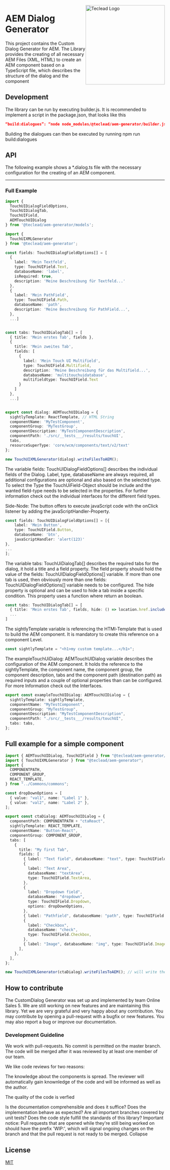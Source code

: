 <img src="https://teclead.de/assets/custom_img/teclead_black.svg"
     alt="Teclead Logo"
     style="float: right; width:250px" />

# AEM Dialog Generator

This project contains the Custom Dialog Generator for AEM. The Library provides the creating of all necessary AEM Files (XML, HTML) to create an AEM component
based on a TypeScript file, which describes the structure of the dialog and the component

## Development

The library can be run by executing builder.js. It is recommended to implement a script in the package.json, that looks like this

```json
“build:dialogues”: “node node_modules/@teclead/aem-generator/builder.js”,
```

Building the dialogues can then be executed by running npm run build:dialogues

## API

The following example shows a \*.dialog.ts file with the necessary configuration for the creating of an AEM component.

---

### Full Example

```typescript
import {
  TouchUIDialogFieldOptions,
  TouchUIDialogTab,
  TouchUIField,
  AEMTouchUIDialog
} from '@teclead/aem-generator/models';

import {
  TouchUIXMLGenerator
} from '@teclead/aem-generator';

const fields: TouchUIDialogFieldOptions[] = [
  {
    label: 'Mein Textfeld',
    type: TouchUIField.Text,
    databaseName: 'label',
    isRequired: true,
    description: 'Meine Beschreibung für Textfeld...'
  },
  {
    label: 'Mein PathField',
    type: TouchUIField.Path,
    databaseName: 'path',
    description: 'Meine Beschreibung für PathField...',
  },
  ...]


const tabs: TouchUIDialogTab[] = [
  { title: 'Mein erstes Tab', fields },
  {
    title: 'Mein zweites Tab',
    fields: [
      {
        label: 'Mein Touch UI Multifield',
        type: TouchUIField.Multifield,
        description: 'Meine Beschreibung für das Multifield...',
        databaseName: 'multitouchuidatabase',
        multifieldtype: TouchUIField.Text
      }
    ]
  },
  ...]


export const dialog: AEMTouchUIDialog = {
  sightlyTemplate: ReactTemplate, // HTML String
  componentName: 'MyTestComponent',
  componentGroup: 'MyTestGroup',
  componentDescription: 'MyTestComponentDescription',
  componentPath: './src/__tests___/results/touchUI',
  tabs,
  resourceSuperType: 'core/wcm/components/text/v2/text'
};

new TouchUIXMLGenerator(dialog).writeFilesToAEM();
```

The variable fields: TouchUIDialogFieldOptions[] describes the individual fields of the Dialog. Label, type, databaseName are always required,
all additional configurations are optional and also based on the selected type. To select the Type the TouchUiField-Object should be include and the wanted field-type needs to be selected in the properties. For further information check out the individual interfaces for the different field types.

Side-Node: The button offers to execute javaScript code with the onClick listener by adding the javaScriptHandler-Property.

```typescript
const fields: TouchUIDialogFieldOptions[] = [{
    label: 'Mein Button',
    type: TouchUIField.Button,
    databaseName: 'btn',
    javaScriptHandler: 'alert(123)'
},
...
];
```

The variable tabs: TouchUiDialogTab[] describes the required tabs for the dialog, it hold a title and a field property. The field property should hold the value of the fields: TouchUIDialogFieldOptions[] variable. If more than one tab is used, then obviously more than one fields: TouchUIDialogFieldOptions[] variable needs to be configured. The hide property is optional and can be used to hide a tab inside a specific condition. This property uses a function where return an boolean.

```typescript
const tabs: TouchUIDialogTab[] = [
  { title: 'Mein erstes Tab', fields, hide: () => location.href.includes('/de') },
  ...
]
```

The sightlyTemplate variable is referencing the HTMl-Template that is used to build the AEM component. It is mandatory to create this reference on a component Level.

```typescript
const sightlyTemplate = "<h1>my custom template...</h1>";
```

The exampleTouchUiDialog: AEMTouchUIDialog variable describes the configuration of the AEM component. It holds the reference to the sightlyTemplate, the component name, the component group, the component description, tabs and the component path (destination path) as required inputs and a couple of optional properties than can be configured. For more Information check out the Interfaces.

```typescript
export const exampleTouchUIDialog: AEMTouchUIDialog = {
  sightlyTemplate: sightlyTemplate,
  componentName: "MyTestComponent",
  componentGroup: "MyTestGroup",
  componentDescription: "MyTestComponentDescription",
  componentPath: "./src/__tests___/results/touchUI",
  tabs: tabs,
};
```

## Full example for a simple component

```typescript
import { AEMTouchUIDialog, TouchUIField } from "@teclead/aem-generator/models";
import { TouchUIXMLGenerator } from "@teclead/aem-generator";
import {
  COMPONENTPATH,
  COMPONENT_GROUP,
  REACT_TEMPLATE,
} from "../Commons/commons";

const dropDownOptions = [
  { value: "val1", name: "Label 1" },
  { value: "val2", name: "Label 2" },
];

export const ctaDialog: AEMTouchUIDialog = {
  componentPath: COMPONENTPATH + "ctaReact",
  sightlyTemplate: REACT_TEMPLATE,
  componentName: "Button-React",
  componentGroup: COMPONENT_GROUP,
  tabs: [
    {
      title: "My first Tab",
      fields: [
        { label: "Text field", databaseName: "text", type: TouchUIField.Text },
        {
          label: "Text Area",
          databaseName: "textArea",
          type: TouchUIField.TextArea,
        },
        {
          label: "Dropdown field",
          databaseName: "dropdown",
          type: TouchUIField.Dropdown,
          options: dropDownOptions,
        },
        { label: "Pathfield", databaseName: "path", type: TouchUIField.Path },
        {
          label: "Checkbox",
          databaseName: "check",
          type: TouchUIField.Checkbox,
        },
        { label: "Image", databaseName: "img", type: TouchUIField.Imagefield },
      ],
    },
  ],
};

new TouchUIXMLGenerator(ctaDialog).writeFilesToAEM(); // will write the files when npm build:dialogues is called
```

## How to contribute

The CustomDialog Generator was set up and implemented by team Online Sales 5. We are still working on new features and are maintaining this library. Yet we are very grateful and very happy about any contribution. You may contribute by opening a pull-request with a bugfix or new features. You may also report a bug or improve our documentation.

### Development Guideline

We work with pull-requests. No commit is permitted on the master branch. The code will be merged after it was reviewed by at least one member of our team.

We like code reviews for two reasons:

The knowledge about the components is spread. The reviewer will automatically gain knownledge of the code and will be informed as well as the author.

The quality of the code is verfied

Is the documentation comprehensible and does it suffice?
Does the implementation behave as expected?
Are all important branches covered by unit tests?
Does the code style fulfill the standards of this library?
Important notice: Pull requests that are opened while they're still being worked on should have the prefix 'WIP:', which will signal ongoing changes on the branch and that the pull request is not ready to be merged.
Collapse

## License

[MIT](https://teclead.de/#contact)
